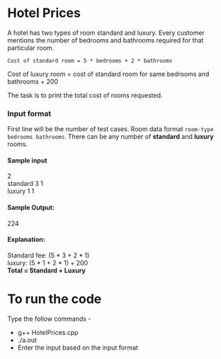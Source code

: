 # Hotel Prices 

A hotel has two types of room standard and luxury. Every customer mentions the number of bedrooms and bathrooms required for that particular room.

```Cost of standard room = 5 * bedrooms + 2 * bathrooms```

Cost of luxury room = cost of standard room for same bedrooms and bathrooms + 200


The task is to print the total cost of rooms requested.

### Input format
First line will be the number of test cases. Room data format `room-type bedrooms bathrooms`.
There can be any number of __standard__ and __luxury__ rooms.


#### Sample input 
2   
standard 3 1   
luxury 1 1   

#### Sample Output:
224

#### Explanation:
Standard fee: (5 * 3 + 2 * 1)   
luxury: (5 * 1 + 2 * 1) + 200   
__Total = Standard + Luxury__


# To run the code
Type the follow commands - 
- g++ HotelPrices.cpp
- ./a.out
- Enter the input based on the input format
